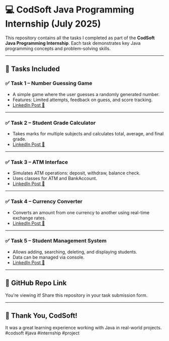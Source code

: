# 💻 CodSoft Java Programming Internship (July 2025)

This repository contains all the tasks I completed as part of the **CodSoft Java Programming Internship**. Each task demonstrates key Java programming concepts and problem-solving skills.

---

## 📂 Tasks Included

### ✅ Task 1 – Number Guessing Game
- A simple game where the user guesses a randomly generated number.
- Features: Limited attempts, feedback on guess, and score tracking.
- [LinkedIn Post 🔗](https://www.linkedin.com/posts/sanmathi-m-n-300190373_codsoft-java-internship-activity-7354827866791927808-RLwj?utm_source=share&utm_medium=member_desktop&rcm=ACoAAFxllrAB2mP6usCdZraySPtZAqF6EL0J9c0)

---

### ✅ Task 2 – Student Grade Calculator
- Takes marks for multiple subjects and calculates total, average, and final grade.
- [LinkedIn Post 🔗](https://www.linkedin.com/posts/sanmathi-m-n-300190373_codsoft-java-internship-activity-7354832189387104256-8e1N?utm_source=share&utm_medium=member_desktop&rcm=ACoAAFxllrAB2mP6usCdZraySPtZAqF6EL0J9c0)

---

### ✅ Task 3 – ATM Interface
- Simulates ATM operations: deposit, withdraw, balance check.
- Uses classes for ATM and BankAccount.
- [LinkedIn Post 🔗](https://www.linkedin.com/posts/sanmathi-m-n-300190373_codsoft-atminterface-javaprogramming-activity-7354833553056022529-pEzI?utm_source=share&utm_medium=member_desktop&rcm=ACoAAFxllrAB2mP6usCdZraySPtZAqF6EL0J9c0)

---

### ✅ Task 4 – Currency Converter
- Converts an amount from one currency to another using real-time exchange rates.
- [LinkedIn Post 🔗](https://www.linkedin.com/posts/sanmathi-m-n-300190373_codsoft-javaprogramming-currencyconverter-activity-7354834394806702081-7lHF?utm_source=share&utm_medium=member_desktop&rcm=ACoAAFxllrAB2mP6usCdZraySPtZAqF6EL0J9c0)

---

### ✅ Task 5 – Student Management System
- Allows adding, searching, deleting, and displaying students.
- Data can be managed via console.
- [LinkedIn Post 🔗](https://www.linkedin.com/posts/sanmathi-m-n-300190373_codsoft-task5-studentmanagementsystem-activity-7354844975462830080-p7J1?utm_source=share&utm_medium=member_desktop&rcm=ACoAAFxllrAB2mP6usCdZraySPtZAqF6EL0J9c0)

---

## 🔗 GitHub Repo Link
You're viewing it! Share this repository in your task submission form.

---

## 🚀 Thank You, CodSoft!
It was a great learning experience working with Java in real-world projects.  
#codsoft #java #internship #project







